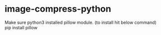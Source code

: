 # image-compress-python
Make sure python3 installed pillow module. (to install hit below command)
pip install pillow
